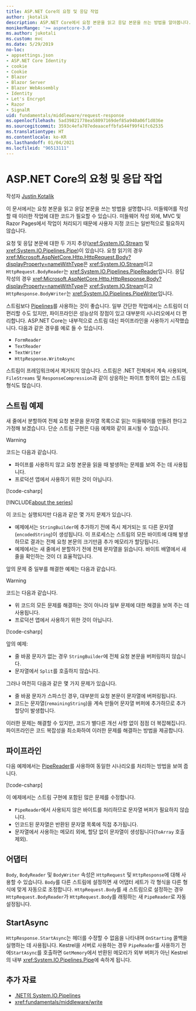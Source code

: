 ```yaml
---
title: ASP.NET Core의 요청 및 응답 작업
author: jkotalik
description: ASP.NET Core에서 요청 본문을 읽고 응답 본문을 쓰는 방법을 알아봅니다.
monikerRange: '>= aspnetcore-3.0'
ms.author: jukotali
ms.custom: mvc
ms.date: 5/29/2019
no-loc:
- appsettings.json
- ASP.NET Core Identity
- cookie
- Cookie
- Blazor
- Blazor Server
- Blazor WebAssembly
- Identity
- Let's Encrypt
- Razor
- SignalR
uid: fundamentals/middleware/request-response
ms.openlocfilehash: 5ad39821778ea58097169def85a940a06f1d036e
ms.sourcegitcommit: 3593c4efa707edeaaceffbfa544f99f41fc62535
ms.translationtype: HT
ms.contentlocale: ko-KR
ms.lasthandoff: 01/04/2021
ms.locfileid: "96513111"
---
```

# <a name="request-and-response-operations-in-aspnet-core"></a>ASP.NET Core의 요청 및 응답 작업

작성자 [Justin Kotalik](https://github.com/jkotalik)

이 문서에서는 요청 본문을 읽고 응답 본문을 쓰는 방법을 설명합니다. 미들웨어를 작성할 때 이러한 작업에 대한 코드가 필요할 수 있습니다. 미들웨어 작성 외에, MVC 및 Razor Pages에서 작업이 처리되기 때문에 사용자 지정 코드는 일반적으로 필요하지 않습니다.

요청 및 응답 본문에 대한 두 가지 추상(<xref:System.IO.Stream> 및 <xref:System.IO.Pipelines.Pipe>)이 있습니다. 요청 읽기의 경우 <xref:Microsoft.AspNetCore.Http.HttpRequest.Body?displayProperty=nameWithType>은 <xref:System.IO.Stream>이고 `HttpRequest.BodyReader`는 <xref:System.IO.Pipelines.PipeReader>입니다. 응답 작성의 경우 <xref:Microsoft.AspNetCore.Http.HttpResponse.Body?displayProperty=nameWithType>은 <xref:System.IO.Stream>이고 `HttpResponse.BodyWriter`는 <xref:System.IO.Pipelines.PipeWriter>입니다.

스트림보다 [Pipelines](/dotnet/standard/io/pipelines)를 사용하는 것이 좋습니다. 일부 간단한 작업에서는 스트림이 더 편리할 수도 있지만, 파이프라인은 성능상의 장점이 있고 대부분의 시나리오에서 더 편리합니다. ASP.NET Core는 내부적으로 스트림 대신 파이프라인을 사용하기 시작했습니다. 다음과 같은 경우를 예로 들 수 있습니다.

* `FormReader`
* `TextReader`
* `TextWriter`
* `HttpResponse.WriteAsync`

스트림이 프레임워크에서 제거되지 않습니다. 스트림은 .NET 전체에서 계속 사용되며, `FileStreams` 및 `ResponseCompression`과 같이 상응하는 파이프 항목이 없는 스트림 형식도 많습니다.

## <a name="stream-examples"></a>스트림 예제

<!-- see "fundamentals\middleware\request-response\static\TestPipes.JPG for testing sample -->

새 줄에서 분할하여 전체 요청 본문을 문자열 목록으로 읽는 미들웨어를 만들려 한다고 가정해 보겠습니다. 단순 스트림 구현은 다음 예제와 같이 표시될 수 있습니다.

> [!WARNING]
> 코드는 다음과 같습니다.
> * 파이프를 사용하지 않고 요청 본문을 읽을 때 발생하는 문제를 보여 주는 데 사용됩니다.
> * 프로덕션 앱에서 사용하기 위한 것이 아닙니다.

[!code-csharp[](request-response/samples/3.x/RequestResponseSample/Startup.cs?name=GetListOfStringsFromStream)]

[!INCLUDE[about the series](~/includes/code-comments-loc.md)]

이 코드는 실행되지만 다음과 같은 몇 가지 문제가 있습니다.

* 예제에서는 `StringBuilder`에 추가하기 전에 즉시 제거되는 또 다른 문자열(`encodedString`)이 생성됩니다. 이 프로세스는 스트림의 모든 바이트에 대해 발생하므로 결과는 전체 요청 본문의 크기만큼 추가 메모리가 할당됩니다.
* 예제에서는 새 줄에서 분할하기 전에 전체 문자열을 읽습니다. 바이트 배열에서 새 줄을 확인하는 것이 더 효율적입니다.

앞의 문제 중 일부를 해결한 예제는 다음과 같습니다.

> [!WARNING]
> 코드는 다음과 같습니다.
> * 위 코드의 모든 문제를 해결하는 것이 아니라 일부 문제에 대한 해결을 보여 주는 데 사용됩니다.
> * 프로덕션 앱에서 사용하기 위한 것이 아닙니다.

[!code-csharp[](request-response/samples/3.x/RequestResponseSample/Startup.cs?name=GetListOfStringsFromStreamMoreEfficient)]

앞의 예제:

* 줄 바꿈 문자가 없는 경우 `StringBuilder`에 전체 요청 본문을 버퍼링하지 않습니다.
* 문자열에서 `Split`를 호출하지 않습니다.

그러나 여전히 다음과 같은 몇 가지 문제가 있습니다.

* 줄 바꿈 문자가 스파스인 경우, 대부분의 요청 본문이 문자열에 버퍼링됩니다.
* 코드는 문자열(`remainingString`)을 계속 만들어 문자열 버퍼에 추가하므로 추가 할당이 발생합니다.

이러한 문제는 해결할 수 있지만, 코드가 별다른 개선 사항 없이 점점 더 복잡해집니다. 파이프라인은 코드 복잡성을 최소화하여 이러한 문제를 해결하는 방법을 제공합니다.

## <a name="pipelines"></a>파이프라인

다음 예제에서는 [PipeReader](/dotnet/standard/io/pipelines#pipe)를 사용하여 동일한 시나리오를 처리하는 방법을 보여 줍니다.

[!code-csharp[](request-response/samples/3.x/RequestResponseSample/Startup.cs?name=GetListOfStringFromPipe)]

이 예제에서는 스트림 구현에 포함된 많은 문제를 수정합니다.

* `PipeReader`에서 사용되지 않은 바이트를 처리하므로 문자열 버퍼가 필요하지 않습니다.
* 인코드된 문자열은 반환된 문자열 목록에 직접 추가됩니다.
* 문자열에서 사용하는 메모리 외에, 할당 없이 문자열이 생성됩니다(`ToArray` 호출 제외).

## <a name="adapters"></a>어댑터

`Body`, `BodyReader` 및 `BodyWriter` 속성은 `HttpRequest` 및 `HttpResponse`에 대해 사용할 수 있습니다. `Body`를 다른 스트림에 설정하면 새 어댑터 세트가 각 형식을 다른 형식에 맞게 자동으로 조정합니다. `HttpRequest.Body`를 새 스트림으로 설정하는 경우 `HttpRequest.BodyReader`가 `HttpRequest.Body`를 래핑하는 새 `PipeReader`로 자동 설정됩니다.

## <a name="startasync"></a>StartAsync

`HttpResponse.StartAsync`는 헤더를 수정할 수 없음을 나타내며 `OnStarting` 콜백을 실행하는 데 사용됩니다. Kestrel을 서버로 사용하는 경우 `PipeReader`를 사용하기 전에`StartAsync`를 호출하면 `GetMemory`에서 반환된 메모리가 외부 버퍼가 아닌 Kestrel의 내부 <xref:System.IO.Pipelines.Pipe>에 속하게 됩니다.

## <a name="additional-resources"></a>추가 자료

* [.NET의 System.IO.Pipelines](/dotnet/standard/io/pipelines)
* <xref:fundamentals/middleware/write>

<!-- Test with Postman or other tool. See image in static directory. -->
